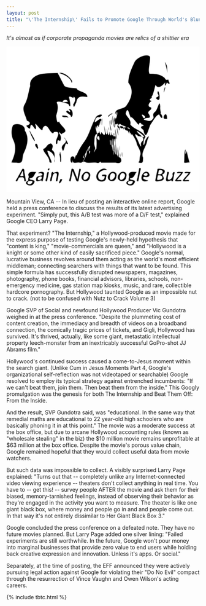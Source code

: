 ```yaml
---
layout: post
title: "\'The Internship\' Fails to Promote Google Through World's Bluntest Advertising Medium"
---
```


*It's almost as if corporate propaganda movies are relics of a shittier era*

![Google Buzzed](/assets/2013-06-10-internship.svg)

Mountain View, CA -- In lieu of posting an interactive online report, Google held a press conference to discuss the results of its latest advertising experiment. "Simply put, this A/B test was more of a D/F test," explained Google CEO Larry Page.

That experiment? "The Internship," a Hollywood-produced movie made for the express purpose of testing Google's newly-held hypothesis that "content is king," "movie-commercials are queen," and "Hollywood is a knight or some other kind of easily sacrificed piece." Google's normal, lucrative business revolves around them acting as the world's most efficient middleman; connecting searchers with things that want to be found. This simple formula has successfully disrupted newspapers, magazines, photography, phone books, financial advisors, libraries, schools, non-emergency medicine, gas station map kiosks, music, and rare, collectible hardcore pornography. But Hollywood taunted Google as an impossible nut to crack. (not to be confused with Nutz to Crack Volume 3)

Google SVP of Social and newfound Hollywood Producer Vic Gundotra weighed in at the press conference. "Despite the plummeting cost of content creation, the immediacy and breadth of videos on a broadband connection, the comically tragic prices of tickets, and Gigli, Hollywood has survived. It's thrived, actually, like some giant, metastatic intellectual property leech-monster from an inextricably successful GoPro-shot JJ Abrams film."

Hollywood's continued success caused a come-to-Jesus moment within the search giant. (Unlike Cum in Jesus Moments Part 4, Google's organizational self-reflection was not videotaped or searchable) Google resolved to employ its typical strategy against entrenched incumbents: "If we can't beat them, join them. Then beat them from the inside." This Googly promulgation was the genesis for both The Internship and Beat Them Off: From the Inside.

And the result, SVP Gundotra said, was "educational. In the same way that remedial maths are educational to 22 year-old high schoolers who are basically phoning it in at this point." The movie was a moderate success at the box office, but due to arcane Hollywood accounting rules (known as "wholesale stealing" in the biz) the $10 million movie remains unprofitable at $63 million at the box office. Despite the movie's porous value chain, Google remained hopeful that they would collect useful data from movie watchers.

But such data was impossible to collect. A visibly surprised Larry Page explained: "Turns out that -- completely unlike any Internet-connected video viewing experience -- theaters don't collect anything in real time. You have to -- get this! -- survey people AFTER the movie and ask them for their biased, memory-tarnished feelings, instead of observing their behavior as they're engaged in the activity you want to measure. The theater is like one giant black box, where money and people go in and and people come out. In that way it's not entirely dissimilar to Her Giant Black Box 3."

Google concluded the press conference on a defeated note. They have no future movies planned. But Larry Page added one silver lining: "Failed experiments are still worthwhile. In the future, Google won't pour money into marginal businesses that provide zero value to end users while holding back creative expression and innovation. Unless it's apps. Or social."

Separately, at the time of posting, the EFF announced they were actively pursuing legal action against Google for violating their "Do No Evil" compact through the resurrection of Vince Vaughn and Owen Wilson's acting careers.

{% include tbtc.html %}
